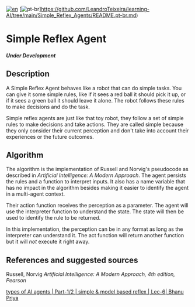 [![en](https://img.shields.io/badge/lang-en-red.svg)](https://github.com/LeandroTeixeira/learning-AI/tree/main/Simple_Reflex_Agents/README.md)
[![pt-br](https://img.shields.io/badge/lang-pt--br-green.svg)]https://github.com/LeandroTeixeira/learning-AI/tree/main/Simple_Reflex_Agents/README.pt-br.md)

# Simple Reflex Agent

#### _Under Development_

## Description

A Simple Reflex Agent behaves like a robot that can do simple tasks. You can give it some simple rules, like if it sees
a red ball it should pick it up, or if it sees a green
ball it should leave it alone. The robot follows these rules to make decisions and do the task.

Simple reflex agents are just like that toy robot, they follow a set of simple rules to make decisions and take
actions. They are called simple because they only consider their current perception and don't take into account their
experiences or the future outcomes.

## Algorithm

The algorithm is the implementation of Russell and Norvig's pseudocode as described in _Artificial Intelligence: A
Modern Approach_.
The agent persists the rules and a function to interpret inputs. It also has a name variable that has no impact in the
algorithm besides making it easier to identify the agent in a multi-agent context.

Their action function receives the perception as a parameter. The agent will use the interpreter function to understand
the state.
The state will then be used to identify the rule to be returned.

In this implementation, the perception can be in any format as long as the interpreter can understand it. The act
function will return another function but it will _not_ execute it right away.

## References and suggested sources

Russell, Norvig _Artificial Intelligence: A Modern Approach, 4th edition, Pearson_

[types of AI agents | Part-1/2 | simple & model based reflex | Lec-6| Bhanu Priya](https://www.youtube.com/watch?v=rWh9cK0ycuw)
